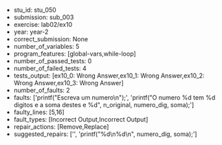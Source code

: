 - stu_id: stu_050	       
- submission: sub_003
- exercise: lab02/ex10
- year: year-2
- correct_submission: None
- number_of_variables: 5
- program_features: [global-vars,while-loop] 
- number_of_passed_tests: 0
- number_of_failed_tests: 4
- tests_output: [ex10_0: Wrong Answer,ex10_1: Wrong Answer,ex10_2: Wrong Answer,ex10_3: Wrong Answer]
- number_of_faults: 2
- faults: ['printf("Escreva um numero\n");', 'printf("O numero %d tem %d digitos e a soma destes e %d", n_original, numero_dig, soma);']
- faulty_lines: [5,16]
- fault_types: [Incorrect Output,Incorrect Output]
- repair_actions: [Remove,Replace] 
- suggested_repairs: ['', 'printf("%d\n%d\n", numero_dig, soma);']

